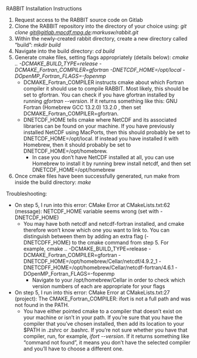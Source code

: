 RABBIT Installation Instructions

1. Request access to the RABBIT source code on Gitlab
2. Clone the RABBIT repository into the directory of your choice using: *git clone git@gitlab.mpcdf.mpg.de:markusw/rabbit.git* 
3. Within the newly-created rabbit directory, create a new directory called “build”: *mkdir build* 
4. Navigate into the build directory: *cd build*
5. Generate cmake files, setting flags appropriately (details below): *cmake .. -DCMAKE_BUILD_TYPE=release -DCMAKE_Fortran_COMPILER=gfortran -DNETCDF_HOME=/opt/local -DOpenMP_Fortran_FLAGS=-fopenmp* 
   - DCMAKE_Fortran_COMPILER instructs cmake about which Fortran compiler it should use to compile RABBIT. Most likely, this should be set to gfortran. You can check if you have gfortran installed by running *gfortran --version*. If it returns something like this: GNU Fortran (Homebrew GCC 13.2.0) 13.2.0 , then set DCMAKE_Fortran_COMPILER=gfortran. 
   - DNETCDF_HOME tells cmake where NetCDF and its associated libraries can be found on your machine. If you have previously installed NetCDF using MacPorts, then this should probably be set to DNETCDF_HOME=/opt/local. If instead you have installed it with Homebrew, then it should probably be set to DNETCDF_HOME=/opt/homebrew. 
      - In case you don’t have NetCDF installed at all, you can use Homebrew to install it by running brew install netcdf, and then set DNETCDF_HOME=/opt/homebrew 
6. Once cmake files have been successfully generated, run make from inside the build directory: *make*

Troubleshooting: 
- On step 5, I run into this error: CMake Error at CMakeLists.txt:62 (message):  NETCDF_HOME variable seems wrong (set with -DNETCDF_HOME)
   - You may have both netcdf and netcdf-fortran installed, and cmake therefore won’t know which one you want to link to. You can distinguish between them by adding an extra flag (-DNETCDFF_HOME) to the cmake command from step 5. For example, cmake .. -DCMAKE_BUILD_TYPE=release -DCMAKE_Fortran_COMPILER=gfortran -DNETCDF_HOME=/opt/homebrew/Cellar/netcdf/4.9.2_1 -DNETCDFF_HOME=/opt/homebrew/Cellar/netcdf-fortran/4.6.1 -DOpenMP_Fortran_FLAGS=-fopenmp 
      - Navigate to your /opt/homebrew/Cellar in order to check which version numbers of each are appropriate for your flags 
 - On step 5, I run into this error: CMake Error at CMakeLists.txt:27 (project): The CMAKE_Fortran_COMPILER: ifort is not a full path and was not found in the PATH. 
   - You have either pointed cmake to a compiler that doesn’t exist on your machine or isn’t in your path. If you’re sure that you have the compiler that you’ve chosen installed, then add its location to your $PATH in .zshrc or .bashrc. If you’re not sure whether you have that compiler, run, for example, *ifort --version*. If it returns something like “command not found”, it means you don’t have the selected compiler and you’ll have to choose a different one. 

